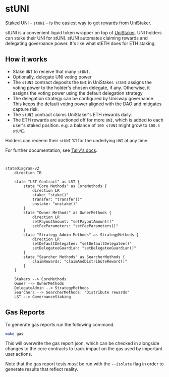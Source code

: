 # stUNI

Staked UNI – `stUNI` – is the easiest way to get rewards from UniStaker.

stUNI is a convenient liquid token wrapper on top of [UniStaker](https://github.com/uniswapfoundation/UniStaker). UNI holders can stake their UNI for stUNI. stUNI automates claiming rewards and delegating governance power. It's like what stETH does for ETH staking.

## How it works

- Stake `UNI` to receive that many `stUNI`.
- Optionally, delegate UNI voting power
- The `stUNI` contract deposits the `UNI` in UniStaker. `stUNI` assigns the voting power to the holder's chosen delegate, if any. Otherwise, it assigns the voting power using the default delegation strategy
- The delegation strategy can be configured by Uniswap governance. This keeps the default voting power aligned with the DAO and mitigates capture risk.
- The `stUNI` contract claims UniStaker's ETH rewards daily.
- The ETH rewards are auctioned off for more `UNI`, which is added to each user's staked position. e.g. a balance of `100 stUNI` might grow to `100.5 stUNI`.

Holders can redeem their `stUNI` 1:1 for the underlying `UNI` at any time.

For further documentation, see [Tally's docs](https://docs.tally.xyz/knowledge-base/staking-on-tally).

```mermaid


stateDiagram-v2
    direction TB

    state "LST Contract" as LST {
        state "Core Methods" as CoreMethods {
            direction LR
            stake: "stake()"
            transfer: "transfer()"
            unstake: "unstake()"
        }
        state "Owner Methods" as OwnerMethods {
            direction LR
            setPayoutAmount: "setPayoutAmount()"
            setFeeParameters: "setFeeParameters()"
        }
        state "Strategy Admin Methods" as StrategyMethods {
            direction LR
            setDefaultDelegatee: "setDefaultDelegatee()"
            setDelegateeGuardian: "setDelegateeGuardian()"
        }
        state "Searcher Methods" as SearcherMethods {
            claimRewards: "claimAndDistributeReward()"
        }
    }

    Stakers --> CoreMethods
    Owner --> OwnerMethods
    DelegateAdmin --> StrategyMethods
    Searchers --> SearcherMethods: "Distribute rewards"
    LST --> GovernanceStaking

```

## Gas Reports

To generate gas reports run the following command.

```bash
make gas
```

This will overwrite the gas report json, which can be checked in alongside changes to the core contracts to track impact on the gas used by important user actions.

Note that the gas report tests *must* be run with the `--isolate` flag in order to generate results that reflect reality.
